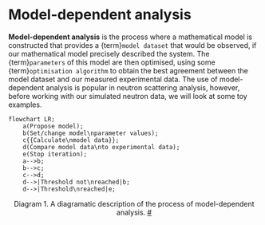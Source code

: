 # Model-dependent analysis

**Model-dependent analysis** is the process where a mathematical model is constructed that provides a {term}`model dataset` that would be observed, if our mathematical model precisely described the system.
The {term}`parameters` of this model are then optimised, using some {term}`optimisation algorithm` to obtain the best agreement between the model dataset and our measured experimental data. 
The use of model-dependent analysis is popular in neutron scattering analysis, however, before working with our simulated neutron data, we will look at some toy examples. 

```{mermaid}
flowchart LR;
    a(Propose model);
    b(Set/change model\nparameter values);
    c{{Calculate\nmodel data}};
    d(Compare model data\nto experimental data);
    e(Stop iteration);
    a-->b;
    b-->c;
    c-->d;
    d-->|Threshold not\nreached|b;
    d-->|Threshold\nreached|e;
```
<figcaption align="center" id="mda">
    <p>
        <span class="caption-number">Diagram 1. </span>
        <span class="caption-text">
            A diagramatic description of the process of model-dependent analysis.
        </span>
        <a class="headerlink" href="#mda" title="Permalink to this diagram">#</a>
    </p>
</figcaption>